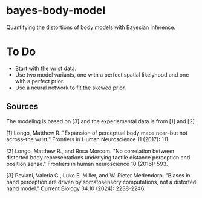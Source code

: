 # bayes-body-model
Quantifying the distortions of body models with Bayesian inference.

# To Do
- Start with the wrist data.
- Use two model variants, one with a perfect spatial likelyhood and one with a perfect prior.
- Use a neural network to fit the skewed prior.

## Sources
The modeling is based on [3] and the experiemental data is from [1] and [2].

[1] Longo, Matthew R. "Expansion of perceptual body maps near–but not across–the wrist." Frontiers in Human Neuroscience 11 (2017): 111.

[2] Longo, Matthew R., and Rosa Morcom. "No correlation between distorted body representations underlying tactile distance perception and position sense." Frontiers in human neuroscience 10 (2016): 593.

[3] Peviani, Valeria C., Luke E. Miller, and W. Pieter Medendorp. "Biases in hand perception are driven by somatosensory computations, not a distorted hand model." Current Biology 34.10 (2024): 2238-2246.
